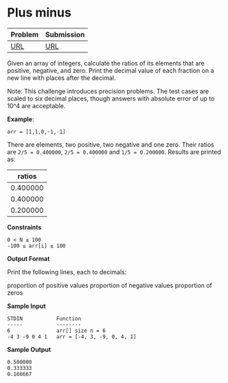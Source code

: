 # Plus minus

|Problem|Submission|
|-|-|
|[URL](https://www.hackerrank.com/challenges/one-month-preparation-kit-plus-minus/problem)|[URL](https://www.hackerrank.com/challenges/one-month-preparation-kit-plus-minus/submissions/code/259091380)|


Given an array of integers, calculate the ratios of its elements that are positive, negative, and zero. Print the decimal value of each fraction on a new line with places after the decimal.

Note: This challenge introduces precision problems. The test cases are scaled to six decimal places, though answers with absolute error of up to 10^4 are acceptable.

**Example**:

`arr = [1,1,0,-1,-1]`

There are elements, two positive, two negative and one zero. Their ratios are `2/5 = 0.400000`, `2/5 = 0.400000` and `1/5 = 0.200000`. Results are printed as:

| ratios   |
| -------- |
| 0.400000 |
| 0.400000 |
| 0.200000 |

**Constraints**

```
0 < N ≤ 100
-100 ≤ arr[i] ≤ 100
```

**Output Format**

Print the following lines, each to decimals:

proportion of positive values
proportion of negative values
proportion of zeros

**Sample Input**

```
STDIN           Function
-----           --------
6               arr[] size n = 6
-4 3 -9 0 4 1   arr = [-4, 3, -9, 0, 4, 1]
```

**Sample Output**

```
0.500000
0.333333
0.166667
```
